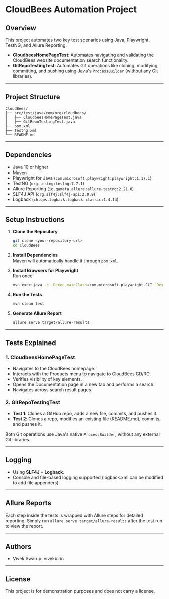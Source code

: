 
# CloudBees Automation Project

## Overview
This project automates two key test scenarios using Java, Playwright, TestNG, and Allure Reporting:

- **CloudbeesHomePageTest**: Automates navigating and validating the CloudBees website documentation search functionality.
- **GitRepoTestingTest**: Automates Git operations like cloning, modifying, committing, and pushing using Java's `ProcessBuilder` (without any Git libraries).

---

## Project Structure
```
CloudBees/
├── src/test/java/com/org/cloudbees/
│   ├── CloudbeesHomePageTest.java
│   ├── GitRepoTestingTest.java
├── pom.xml
├── testng.xml
└── README.md
```

---

## Dependencies
- Java 10 or higher
- Maven
- Playwright for Java (`com.microsoft.playwright:playwright:1.17.1`)
- TestNG (`org.testng:testng:7.7.1`)
- Allure Reporting (`io.qameta.allure:allure-testng:2.21.0`)
- SLF4J API (`org.slf4j:slf4j-api:2.0.9`)
- Logback (`ch.qos.logback:logback-classic:1.4.14`)

---

## Setup Instructions

1. **Clone the Repository**  
   ```bash
   git clone <your-repository-url>
   cd CloudBees
   ```

2. **Install Dependencies**  
   Maven will automatically handle it through `pom.xml`.

3. **Install Browsers for Playwright**  
   Run once:
   ```bash
   mvn exec:java -e -Dexec.mainClass=com.microsoft.playwright.CLI -Dexec.args="install"
   ```

4. **Run the Tests**  
   ```bash
   mvn clean test
   ```

5. **Generate Allure Report**  
   ```bash
   allure serve target/allure-results
   ```

---

## Tests Explained

### 1. CloudbeesHomePageTest
- Navigates to the CloudBees homepage.
- Interacts with the Products menu to navigate to CloudBees CD/RO.
- Verifies visibility of key elements.
- Opens the Documentation page in a new tab and performs a search.
- Navigates across search result pages.

### 2. GitRepoTestingTest
- **Test 1**: Clones a GitHub repo, adds a new file, commits, and pushes it.
- **Test 2**: Clones a repo, modifies an existing file (README.md), commits, and pushes it.

Both Git operations use Java's native `ProcessBuilder`, without any external Git libraries.

---

## Logging
- Using **SLF4J + Logback**.
- Console and file-based logging supported (logback.xml can be modified to add file appenders).

---

## Allure Reports
Each step inside the tests is wrapped with Allure steps for detailed reporting.
Simply run `allure serve target/allure-results` after the test run to view the report.

---

## Authors
- Vivek Swarup: vivekblrin

---

## License
This project is for demonstration purposes and does not carry a license.
